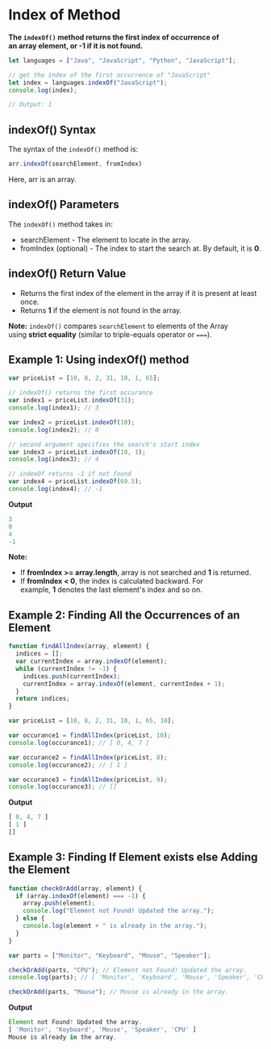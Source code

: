 # Index of Method

**The `indexOf()` method returns the first index of occurrence of an array element, or -1 if it is not found.**

```jsx
let languages = ["Java", "JavaScript", "Python", "JavaScript"];

// get the index of the first occurrence of "JavaScript"
let index = languages.indexOf("JavaScript");
console.log(index);

// Output: 1
```

## indexOf() Syntax

The syntax of the `indexOf()` method is:

```jsx
arr.indexOf(searchElement, fromIndex)
```

Here, arr is an array.

## indexOf() Parameters

The `indexOf()` method takes in:

- searchElement - The element to locate in the array.
- fromIndex (optional) - The index to start the search at. By default, it is **0**.

## indexOf() Return Value

- Returns the first index of the element in the array if it is present at least once.
- Returns **1** if the element is not found in the array.

**Note:** `indexOf()` compares `searchElement` to elements of the Array using **strict equality** (similar to triple-equals operator or `===`).

## Example 1: Using indexOf() method

```jsx
var priceList = [10, 8, 2, 31, 10, 1, 65];

// indexOf() returns the first occurance
var index1 = priceList.indexOf(31);
console.log(index1); // 3

var index2 = priceList.indexOf(10);
console.log(index2); // 0

// second argument specifies the search's start index
var index3 = priceList.indexOf(10, 1);
console.log(index3); // 4

// indexOf returns -1 if not found
var index4 = priceList.indexOf(69.5);
console.log(index4); // -1
```

**Output**

```jsx
3
0
4
-1
```

**Note:**

- If **fromIndex >= array.length**, array is not searched and **1** is returned.
- If **fromIndex < 0**, the index is calculated backward. For example, **1** denotes the last element's index and so on.

## Example 2: Finding All the Occurrences of an Element

```jsx
function findAllIndex(array, element) {
  indices = [];
  var currentIndex = array.indexOf(element);
  while (currentIndex != -1) {
    indices.push(currentIndex);
    currentIndex = array.indexOf(element, currentIndex + 1);
  }
  return indices;
}

var priceList = [10, 8, 2, 31, 10, 1, 65, 10];

var occurance1 = findAllIndex(priceList, 10);
console.log(occurance1); // [ 0, 4, 7 ]

var occurance2 = findAllIndex(priceList, 8);
console.log(occurance2); // [ 1 ]

var occurance3 = findAllIndex(priceList, 9);
console.log(occurance3); // []
```

**Output**

```jsx
[ 0, 4, 7 ]
[ 1 ]
[]
```

## Example 3: Finding If Element exists else Adding the Element

```jsx
function checkOrAdd(array, element) {
  if (array.indexOf(element) === -1) {
    array.push(element);
    console.log("Element not Found! Updated the array.");
  } else {
    console.log(element + " is already in the array.");
  }
}

var parts = ["Monitor", "Keyboard", "Mouse", "Speaker"];

checkOrAdd(parts, "CPU"); // Element not Found! Updated the array.
console.log(parts); // [ 'Monitor', 'Keyboard', 'Mouse', 'Speaker', 'CPU' ]

checkOrAdd(parts, "Mouse"); // Mouse is already in the array.
```

**Output**

```jsx
Element not Found! Updated the array.
[ 'Monitor', 'Keyboard', 'Mouse', 'Speaker', 'CPU' ]
Mouse is already in the array.
```